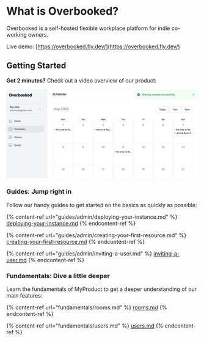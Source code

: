 # What is Overbooked?

Overbooked is a self-hosted flexible workplace platform for indie co-working owners.

Live demo: [https://overbooked.fly.dev/](https://overbooked.fly.dev/)

## Getting Started

**Got 2 minutes?** Check out a video overview of our product:

![The Scheduler](.gitbook/assets/image.png)

### Guides: Jump right in

Follow our handy guides to get started on the basics as quickly as possible:

{% content-ref url="guides/admin/deploying-your-instance.md" %}
[deploying-your-instance.md](guides/admin/deploying-your-instance.md)
{% endcontent-ref %}

{% content-ref url="guides/admin/creating-your-first-resource.md" %}
[creating-your-first-resource.md](guides/admin/creating-your-first-resource.md)
{% endcontent-ref %}

{% content-ref url="guides/admin/inviting-a-user.md" %}
[inviting-a-user.md](guides/admin/inviting-a-user.md)
{% endcontent-ref %}

### Fundamentals: Dive a little deeper

Learn the fundamentals of MyProduct to get a deeper understanding of our main features:

{% content-ref url="fundamentals/rooms.md" %}
[rooms.md](fundamentals/rooms.md)
{% endcontent-ref %}

{% content-ref url="fundamentals/users.md" %}
[users.md](fundamentals/users.md)
{% endcontent-ref %}
